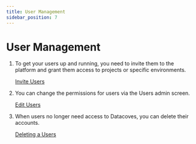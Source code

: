 ```yaml
---
title: User Management
sidebar_position: 7
---
```

# User Management

1. To get your users up and running, you need to invite them to the platform and grant them access to projects or specific environments. 

   [Invite Users](/docs/how-tos/datacoves/how_to_invitations.md)

2. You can change the permissions for users via the Users admin screen.

   [Edit Users](/docs/how-tos/datacoves/how_to_manage_users#edit-a-user)

3. When users no longer need access to Datacoves, you can delete their accounts.

   [Deleting a Users](/docs/how-tos/datacoves/how_to_manage_users#delete-a-user)

